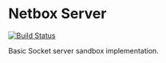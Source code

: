 # Netbox Server 
[![Build Status](https://travis-ci.org/francisrohner/Netbox.svg?branch=master)](https://travis-ci.org/francisrohner/Netbox)

Basic Socket server sandbox implementation.
